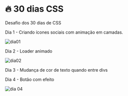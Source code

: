 #  🔥 30 dias CSS
Desafio dos 30 dias de CSS

Dia 1 - Criando ícones sociais com animação em camadas. 

![dia01](https://user-images.githubusercontent.com/37448340/87863730-bdeb0580-c934-11ea-84d4-d85ec4539183.gif)


Dia 2 - Loader animado 

![dia02](https://user-images.githubusercontent.com/37448340/87999843-769a7b80-cad2-11ea-9e1a-2958e9c14f76.gif)


Dia 3 - Mudança de cor de texto quando entre divs 



Dia 4 - Botão com efeito 


![dia 04](https://user-images.githubusercontent.com/37448340/88242961-38819100-cc65-11ea-82b3-b541ff8cb3d7.gif)
